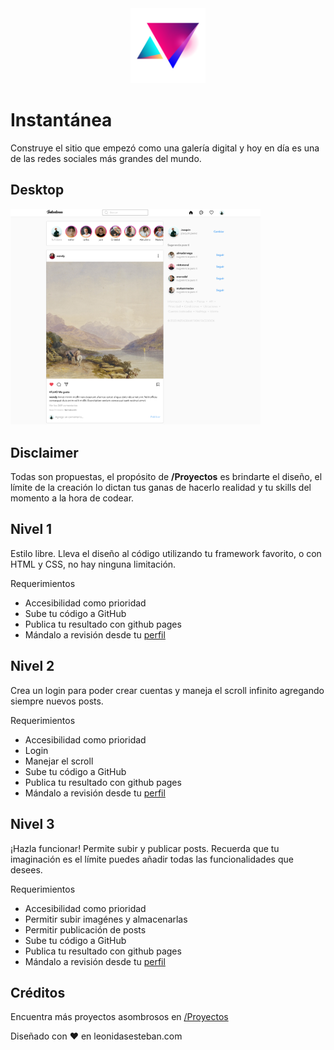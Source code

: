 <div align="center">
<img width="120px"  src="https://raw.githubusercontent.com/no-te-rindas/logo/main/Logo/LeonidasEsteban-destello-envolvente-cuadrada.png" />
</div>

# Instantánea

Construye el sitio que empezó como una galería digital y hoy en día es una de las redes sociales más grandes del mundo.

## Desktop

<img width="400px"  src="https://github.com/no-te-rindas/imagenes/blob/main/Readmes/instantanea/instantanea-desktoo.png?raw=true" />

## Disclaimer

Todas son propuestas, el propósito de **/Proyectos** es brindarte el diseño, el límite de la creación lo dictan tus ganas de hacerlo realidad y tu skills del momento a la hora de codear.

## Nivel 1

Estilo libre. Lleva el diseño al código utilizando tu framework favorito, o con HTML y CSS, no hay ninguna limitación.

Requerimientos

- Accesibilidad como prioridad
- Sube tu código a GitHub
- Publica tu resultado con github pages
- Mándalo a revisión desde tu [perfil](https://leonidasesteban.com/estudiante)

## Nivel 2

Crea un login para poder crear cuentas y maneja el scroll infinito agregando siempre nuevos posts.

Requerimientos

- Accesibilidad como prioridad
- Login
- Manejar el scroll
- Sube tu código a GitHub
- Publica tu resultado con github pages
- Mándalo a revisión desde tu [perfil](https://leonidasesteban.com/estudiante)

## Nivel 3

¡Hazla funcionar! Permite subir y publicar posts.
Recuerda que tu imaginación es el límite puedes añadir todas las funcionalidades que desees.

Requerimientos

- Accesibilidad como prioridad
- Permitir subir imagénes y almacenarlas
- Permitir publicación de posts
- Sube tu código a GitHub
- Publica tu resultado con github pages
- Mándalo a revisión desde tu [perfil](https://leonidasesteban.com/estudiante)

## Créditos

Encuentra más proyectos asombrosos en [/Proyectos](https://leonidasesteban.com/proyectos)

Diseñado con ♥️ en leonidasesteban.com
